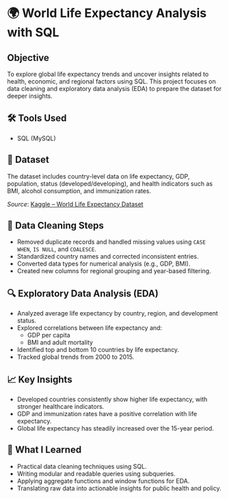 # 🌍 World Life Expectancy Analysis with SQL

## Objective
To explore global life expectancy trends and uncover insights related to health, economic, and regional factors using SQL. This project focuses on data cleaning and exploratory data analysis (EDA) to prepare the dataset for deeper insights.

## 🛠️ Tools Used
- SQL (MySQL)

## 📂 Dataset
The dataset includes country-level data on life expectancy, GDP, population, status (developed/developing), and health indicators such as BMI, alcohol consumption, and immunization rates.

_Source_: [Kaggle – World Life Expectancy Dataset](https://www.kaggle.com/datasets/kumarajarshi/life-expectancy-who)

## 🧹 Data Cleaning Steps
- Removed duplicate records and handled missing values using `CASE WHEN`, `IS NULL`, and `COALESCE`.
- Standardized country names and corrected inconsistent entries.
- Converted data types for numerical analysis (e.g., GDP, BMI).
- Created new columns for regional grouping and year-based filtering.

## 🔍 Exploratory Data Analysis (EDA)
- Analyzed average life expectancy by country, region, and development status.
- Explored correlations between life expectancy and:
  - GDP per capita
  - BMI and adult mortality
- Identified top and bottom 10 countries by life expectancy.
- Tracked global trends from 2000 to 2015.

## 📈 Key Insights
- Developed countries consistently show higher life expectancy, with stronger healthcare indicators.
- GDP and immunization rates have a positive correlation with life expectancy.
- Global life expectancy has steadily increased over the 15-year period.

## 🧠 What I Learned
- Practical data cleaning techniques using SQL.
- Writing modular and readable queries using subqueries.
- Applying aggregate functions and window functions for EDA.
- Translating raw data into actionable insights for public health and policy.
